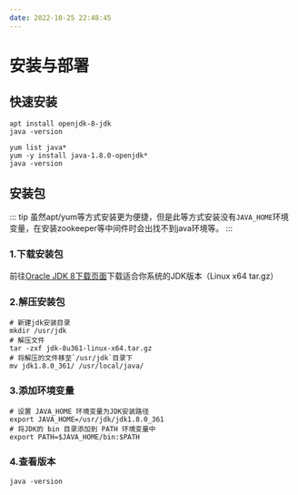 ```yaml
---
date: 2022-10-25 22:48:45
---
```

# 安装与部署
## 快速安装
<CodeGroup>
<CodeGroupItem title="ubuntu" active>

```shell
apt install openjdk-8-jdk
java -version
```
</CodeGroupItem>
<CodeGroupItem title="yum">

```shell
yum list java*
yum -y install java-1.8.0-openjdk*
java -version
```

</CodeGroupItem>
</CodeGroup>

## 安装包

::: tip
虽然apt/yum等方式安装更为便捷，但是此等方式安装没有`JAVA_HOME`环境变量，在安装zookeeper等中间件时会出找不到java环境等。
:::
### 1.下载安装包
前往[Oracle JDK 8下载页面](https://www.oracle.com/java/technologies/downloads/#java8)下载适合你系统的JDK版本（Linux x64 tar.gz）

### 2.解压安装包
```shell
# 新建jdk安装目录
mkdir /usr/jdk
# 解压文件
tar -zxf jdk-8u361-linux-x64.tar.gz
# 将解压的文件移至`/usr/jdk`目录下
mv jdk1.8.0_361/ /usr/local/java/
```

### 3.添加环境变量
```shell
# 设置 JAVA_HOME 环境变量为JDK安装路径
export JAVA_HOME=/usr/jdk/jdk1.8.0_361
# 将JDK的 bin 目录添加到 PATH 环境变量中
export PATH=$JAVA_HOME/bin:$PATH
```

### 4.查看版本
```shell
java -version
```